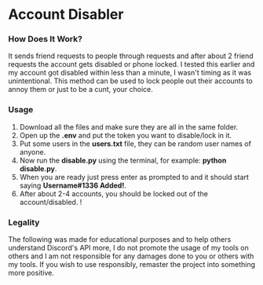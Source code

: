 # Account Disabler

### How Does It Work?
It sends friend requests to people through requests and after about 2 friend requests the account gets disabled or phone locked. I tested this earlier and my account got disabled within less than a minute, I wasn't timing as it was unintentional. This method can be used to lock people out their accounts to annoy them or just to be a cunt, your choice.
### Usage
1. Download all the files and make sure they are all in the same folder.
2. Open up the **.env** and put the token you want to disable/lock in it.
3. Put some users in the **users.txt** file, they can be random user names of anyone.
4. Now run the **disable.py** using the terminal, for example: **python disable.py**.
5. When you are ready just press enter as prompted to and it should start saying **Username#1336 Added!**.
6. After about 2-4 accounts, you should be locked out of the account/disabled.
!
### Legality
The following was made for educational purposes and to help others understand Discord's API more, I do not promote the usage of my tools on others and I am not responsible for any damages done to you or others with my tools. If you wish to use responsibly, remaster the project into something more positive.
